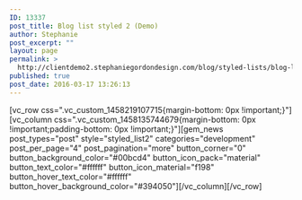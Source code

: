 ```yaml
---
ID: 13337
post_title: Blog list styled 2 (Demo)
author: Stephanie
post_excerpt: ""
layout: page
permalink: >
  http://clientdemo2.stephaniegordondesign.com/blog/styled-lists/blog-list-styled-2/
published: true
post_date: 2016-03-17 13:26:13
---
```

[vc_row css=".vc_custom_1458219107715{margin-bottom: 0px !important;}"][vc_column css=".vc_custom_1458135744679{margin-bottom: 0px !important;padding-bottom: 0px !important;}"][gem_news post_types="post" style="styled_list2" categories="development" post_per_page="4" post_pagination="more" button_corner="0" button_background_color="#00bcd4" button_icon_pack="material" button_text_color="#ffffff" button_icon_material="f198" button_hover_text_color="#ffffff" button_hover_background_color="#394050"][/vc_column][/vc_row]